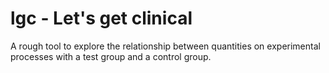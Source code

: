 # lgc - Let's get clinical

A rough tool to explore the relationship between quantities on experimental processes with a test group and a control group.
